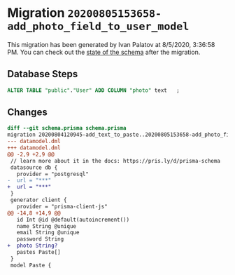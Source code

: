# Migration `20200805153658-add_photo_field_to_user_model`

This migration has been generated by Ivan Palatov at 8/5/2020, 3:36:58 PM.
You can check out the [state of the schema](./schema.prisma) after the migration.

## Database Steps

```sql
ALTER TABLE "public"."User" ADD COLUMN "photo" text   ;
```

## Changes

```diff
diff --git schema.prisma schema.prisma
migration 20200804120945-add_text_to_paste..20200805153658-add_photo_field_to_user_model
--- datamodel.dml
+++ datamodel.dml
@@ -2,9 +2,9 @@
 // learn more about it in the docs: https://pris.ly/d/prisma-schema
 datasource db {
   provider = "postgresql"
-  url = "***"
+  url = "***"
 }
 generator client {
   provider = "prisma-client-js"
@@ -14,8 +14,9 @@
   id Int @id @default(autoincrement())
   name String @unique
   email String @unique
   password String
+  photo String?
   pastes Paste[]
 }
 model Paste {
```


